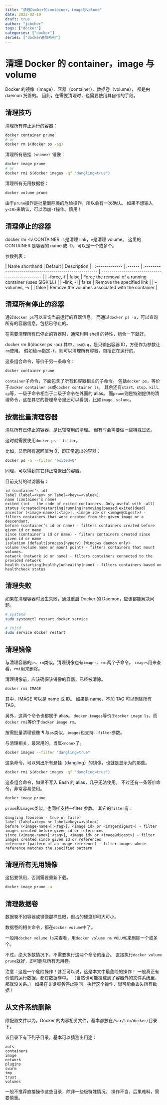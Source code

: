```yaml
---
title: "清理Docker的container，image与volume"
date: 2022-02-10
draft: true
author: "jobcher"
tags: ["docker"]
categories: ["docker"]
series: ["docker进阶系列"]
---
```


# 清理 Docker 的 container，image 与 volume

Docker 的镜像（image）、容器（container）、数据卷（volume）， 都是由 daemon 托管的。 因此，在需要清理时，也需要使用其自带的手段。

## 清理技巧

清理所有停止运行的容器：

```sh
docker container prune
# or
docker rm $(docker ps -aq)
```

清理所有悬挂`（<none>）`镜像：

```sh
docker image prune
# or
docker rmi $(docker images -qf "dangling=true")
```

清理所有无用数据卷：

```sh
docker volume prune
```

由于`prune`操作是批量删除类的危险操作，所以会有一次确认。 如果不想输入`y<CR>`来确认，可以添加`-f`操作。慎用！

## 清理停止的容器

docker rm -lv CONTAINER
`-l`是清理 link，`v`是清理 volume。 这里的 CONTAINER 是容器的 name 或 ID，可以是一个或多个。

参数列表：

| Name shorthand | Default | Description                                             |
| :------------- | :------ | :------------------------------------------------------ | ------------------------------------------------ |
| –force,-f      | false   | Force the removal of a running container (uses SIGKILL) |
| –link, -l      | false   | Remove the specified link                               |
| –volumes, -v   |         | false                                                   | Remove the volumes associated with the container |

## 清理所有停止的容器

通过`docker ps`可以查询当前运行的容器信息。 而通过`docker ps -a`，可以查询所有的容器信息，包括已停止的。

在需要清理所有已停止的容器时，通常利用 shell 的特性，组合一下就好。

docker rm $(docker ps -aq)
其中，`ps的-q`，是只输出容器 ID，方便作为参数让`rm`使用。 假如给`rm`指定`-f`，则可以清理所有容器，包括正在运行的。

这条组合命令，等价于另一条命令：

```sh
docker container prune
```

`container`子命令，下面包含了所有和容器相关的子命令。 包括`docker ps`，等价于`docker container ps`或`docker container ls`。 其余还有`start、stop、kill、cp`等，一级子命令相当于二级子命令在外面的 alias。 而`prune`则是特别提供的清理命令，这在其它的管理命令里还可以看到，比如`image、volume`。

## 按需批量清理容器

清除所有已停止的容器，是比较常用的清理。 但有时会需要做一些特殊过滤。

这时就需要使用`docker ps --filter`。

比如，显示所有返回值为 0，即正常退出的容器：

```sh
docker ps -a --filter 'exited=0'
```

同理，可以得到其它非正常退出的容器。

目前支持的过滤器有：

```
id (container’s id)
label (label=<key> or label=<key>=<value>)
name (container’s name)
exited (int - the code of exited containers. Only useful with –all)
status (created|restarting|running|removing|paused|exited|dead)
ancestor (<image-name>[:<tag>], <image id> or <image@digest>) - filters containers that were created from the given image or a descendant.
before (container’s id or name) - filters containers created before given id or name
since (container’s id or name) - filters containers created since given id or name
isolation (default|process|hyperv) (Windows daemon only)
volume (volume name or mount point) - filters containers that mount volumes.
network (network id or name) - filters containers connected to the provided network
health (starting|healthy|unhealthy|none) - filters containers based on healthcheck status
```

## 清理失败

如果在清理容器时发生失败，通过重启 Docker 的 Daemon，应该都能解决问题。

```sh
# systemd
sudo systemctl restart docker.service

# initd
sudo service docker restart
```

## 清理镜像

与清理容器的`ps、rm`类似，清理镜像也有`images、rmi`两个子命令。 `images`用来查看，`rmi`用来删除。

清理镜像前，应该确保该镜像的容器，已经被清除。

```sh
docker rmi IMAGE
```

其中，IMAGE 可以是 name 或 ID。 如果是 name，不加 TAG 可以删除所有 TAG。

另外，这两个命令也都属于 alias。 `docker images`等价`于docker image ls`，而`docker rmi`等价于`docker image rm`。

按需批量清理镜像 ¶
与`ps`类似，`images`也支持`--filter`参数。

与清理相关，最常用的，当属`<none>`了。

```sh
docker images --filter "dangling=true"
```

这条命令，可以列出所有悬挂（dangling）的镜像，也就是显示为<none>的那些。

```sh
docker rmi $(docker images -qf "dangling=true")
```

这条组合命令，如果不写入 Bash 的 alias，几乎无法使用。 不过还有一条等价命令，非常容易使用。

```sh
docker image prune
```

`prune`和`images`类似，也同样支持--filter 参数。 其它的`filter`有：

```
dangling (boolean - true or false)
label (label=<key> or label=<key>=<value>)
before (<image-name>[:<tag>], <image id> or <image@digest>) - filter images created before given id or references
since (<image-name>[:<tag>], <image id> or <image@digest>) - filter images created since given id or references
reference (pattern of an image reference) - filter images whose reference matches the specified pattern
```

## 清理所有无用镜像

这招要慎用，否则需要重新下载。

```sh
docker image prune -a
```

## 清理数据卷

数据卷不如容器或镜像那样显眼，但占的硬盘却可大可小。

数据卷的相关命令，都在`docker volume`中了。

一般用`docker volume ls`来查看，用`docker volume rm VOLUME`来删除一个或多个。

不过，绝大多数情况下，不需要执行这两个命令的组合。 直接执行`docker volume prune`就好，即可删除所有无用卷。

注意：这是一个危险操作！甚至可以说，这是本文中最危险的操作！ 一般真正有价值的运行数据，都在数据卷中。 （当然也可能挂载到了容器外的文件系统里，那就没关系。） 如果在关键服务停止期间，执行这个操作，很可能会丢失所有数据！

## 从文件系统删除

除配置文件以为，Docker 的内容相关文件，基本都放在`/var/lib/docker/`目录下。

该目录下有下列子目录，基本可以猜测出用途：

```
aufs
containers
image
network
plugins
swarm
tmp
trust
volumes
```

一般不推荐直接操作这些目录，除非一些极特殊情况。 操作不当，后果难料，需要慎重。
